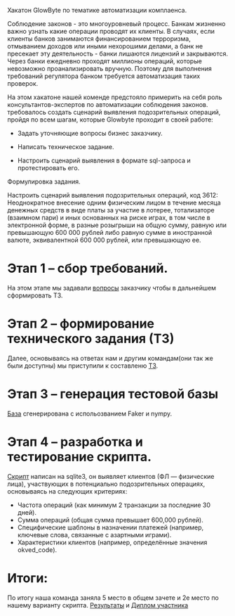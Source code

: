 Хакатон GlowByte по тематике автоматизации комплаенса.

Соблюдение законов - это многоуровневый процесс. Банкам жизненно важно узнать какие
операции проводят их клиенты. В случаях, если клиенты банков занимаются финансированием
терроризма, отмыванием доходов или иными нехорошими делами, а банк не пресекает эту
деятельность - банки лишаются лицензий и закрываются.
Через банки ежедневно проходят миллионы операций, которые невозможно проанализировать
вручную. Поэтому для выполнения требований регулятора банком требуется автоматизация таких
проверок.

На этом хакатоне нашей коменде предстояло примерить на себя роль консультантов-экспертов по автоматизации
соблюдения законов. требовалось создать сценарий выявления подозрительных операций, пройдя
по всем шагам, которые Glowbyte проходит в своей работе: 

- Задать уточняющие вопросы бизнес заказчику.

- Написать техническое задание.

- Настроить сценарий выявления в формате sql-запроса и протестировать его.



Формулировка задания.

Настроить сценарий выявления подозрительных операций, код 3612:
Неоднократное внесение одним физическим лицом в течение месяца денежных средств в виде
платы за участие в лотерее, тотализаторе (взаимном пари) и иных основанных на риске играх, в
том числе в электронной форме, в разные розыгрыши на общую сумму, равную или
превышающую 600 000 рублей либо равную сумме в иностранной валюте, эквивалентной 600 000
рублей, или превышающую ее.


# Этап 1 – сбор требований.

На этом этапе мы задавали [вопросы](https://docs.google.com/spreadsheets/d/1tSYBUCYJjk7JT8kDQGpvvVrHPp0aSHZs/edit?usp=sharing&ouid=118407271772589097688&rtpof=true&sd=true) заказчику чтобы в дальнейшем сформировать ТЗ.



# Этап 2 – формирование технического задания (ТЗ)

Далее, основываясь на ответах нам и другим командам(они так же были доступны) мы приступили к составленю [ТЗ](https://github.com/Myxosan/Portfolio/blob/main/GlowByte/ТЗ%20для%20скрипта.pdf).



# Этап 3 – генерация тестовой базы

[База](https://github.com/Myxosan/Portfolio/blob/main/GlowByte/Генерация%20базы.ipynb) сгенерирована с испольозванием Faker и nympy.



# Этап 4 – разработка и тестирование скрипта.

[Скрипт](https://github.com/Myxosan/Portfolio/blob/main/GlowByte/Скрипт.ipynb) написан на sqlite3, он выявляет клиентов (ФЛ — физические лица), участвующих в потенциально подозрительных операциях, основываясь на следующих критериях:

- Частота операций (как минимум 2 транзакции за последние 30 дней).
- Сумма операций (общая сумма превышает 600,000 рублей).
- Специфические шаблоны в назначении платежей (например, ключевые слова, связанные с азартными играми).
- Характеристики клиентов (например, определённые значения okved_code).


# Итоги:
По итогу наша команда заняла 5 место в общем зачете и 2е место по нашему варианту скрипта. [Результаты](https://github.com/Myxosan/Portfolio/blob/main/GlowByte/результаты.jpg) и [Диплом участника](https://github.com/Myxosan/Portfolio/blob/main/GlowByte/Быстров%20Дмитрий.pdf)
